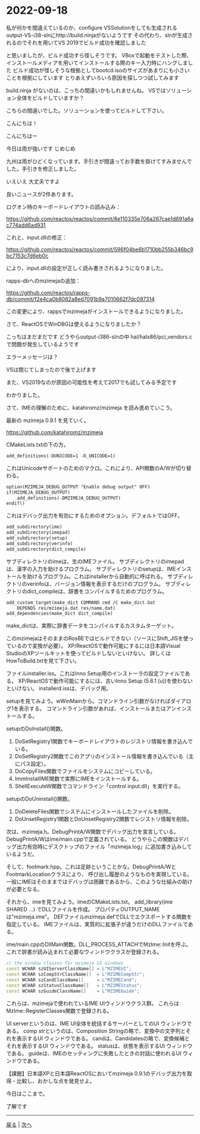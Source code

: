# 2022-09-18

私が何かを間違えているのか、configure VSSolutionをしても生成されるoutput-VS-i38-slnにhttp://build.ninjaがないようです
その代わり、slnが生成されるのでそれを用いてVS 2019でビルド成功を確認しました

と思いましたが、ビルド成功すら怪しそうです。
VBoxで起動をテストした際、インストールメディアを用いてインストールする際のキー入力時にハングしました
ビルド成功が怪しそうな根拠としてbootcd.isoのサイズがあまりにも小さいことを根拠にしています
とりあえずいろいろ原因を探しつつ試してみます

build.ninja がないのは、こっちの間違いかもしれませんね。 VSではソリューション全体をビルドしていますか？

こちらの間違いでした。ソリューションを使ってビルドして下さい。

こんにちは！

こんにちはー

今日は雨が強いです
じめじめ

九州は雨がひどくなっています。手引きが間違ってお手数を掛けてすみませんでした。手引きを修正しました。

いえいえ
大丈夫ですよ

良いニュースが2件あります。

ログオン時のキーボードレイアウトの読み込み：

https://github.com/reactos/reactos/commit/8e110335e706a267cae1d691a6ac774add6ad931

これと、input.dllの修正：

https://github.com/reactos/reactos/commit/596f04be6b1710bb255b346bc9bc7153c7d6eb0c

により、input.dllの設定が正しく読み書きされるようになりました。

rapps-dbへのmzimejaの追加：

https://github.com/reactos/rapps-db/commit/f2e4ca0b8082a8ed7091b9a7010662f7dc097314

この変更により、rappsでmzimejaがインストールできるようになりました。

さて、ReactOSでWinDBGは使えるようになりましたか？

こっちはまだまだです
どうやらoutput-i386-slnの中
hal/halx86/pci_vendors.cで問題が発生しているようです

エラーメッセージは？

VSは閉じてしまったので後で上げます

また、VS2019なのが原因の可能性を考えて2017でも試してみる予定です

わかりました。

さて、IMEの理解のために、katahiromz/mzimeja を読み進めていこう。

最新の mzimeja 0.9.1 を見ていく。

https://github.com/katahiromz/mzimeja

CMakeLists.txtの下の方。

```txt
add_definitions(-DUNICODE=1 -D_UNICODE=1)
```

これはUnicodeサポートのためのマクロ。これにより、API関数のA/Wが切り替わる。

```txt
option(MZIMEJA_DEBUG_OUTPUT "Enable debug output" OFF)
if(MZIMEJA_DEBUG_OUTPUT)
    add_definitions(-DMZIMEJA_DEBUG_OUTPUT)
endif()
```

これはデバッグ出力を有効にするためのオプション。デフォルトではOFF。

```txt
add_subdirectory(ime)
add_subdirectory(imepad)
add_subdirectory(setup)
add_subdirectory(verinfo)
add_subdirectory(dict_compile)
```

サブディレクトリのimeは、生のIMEファイル。
サブディレクトリのimepadは、漢字の入力を助けるプログラム。
サブディレクトリのsetupは、IMEインストールを助けるプログラム。これはinstallerから自動的に呼ばれる。
サブディレクトリのverinfoは、バージョン情報を表示するだけのプログラム。
サブディレクトリのdict_compileは、辞書をコンパイルするためのプログラム。

```txt
add_custom_target(make_dict COMMAND cmd /C make_dict.bat
    DEPENDS res/mzimeja.dat res/name.dat)
add_dependencies(make_dict dict_compile)
```

make_dictは、実際に辞書データをコンパイルするカスタムターゲット。

このmzimejaはそのままのRosBEではビルドできない（ソースにShift_JISを使っているので変換が必要）。
XP/ReactOSで動作可能にするには日本語Visual StudioのXPツールキットを使ってビルドしないといけない。
詳しくはHowToBuild.txtを見て下さい。

ファイルinstaller.iss。これはInno Setup用のインストーラの設定ファイルである。
XP/ReactOSで動作可能にするには、古いInno Setup (5.6.1 (u))を使わないといけない。
installerd.issは、デバッグ用。

setupを見てみよう。wWinMainから。コマンドライン引数がなければダイアログ1を表示する。
コマンドライン引数があれば、インストールまたはアンインストールする。

setupのDoInstall()関数。

1. DoSetRegistry1関数でキーボードレイアウトのレジストリ情報を書き込んでいる。
2. DoSetRegistry2関数でこのアプリのインストール情報を書き込んでいる（主にパス設定）。
3. DoCopyFiles関数でファイルをシステムにコピーしている。
4. ImmInstallIME関数で実際にIMEをインストールする。
5. ShellExecuteW関数でコマンドライン「control input.dll」を実行する。

setupのDoUninstall()関数。

1. DoDeleteFiles関数でシステムにインストールしたファイルを削除。
2. DoUnsetRegistry1関数とDoUnsetRegistry2関数でレジストリ情報を削除。

次は、mzimeja.h。DebugPrintA/W関数でデバッグ出力を宣言している。DebugPrintA/Wはime/main.cppで定義されている。
どうやらこの関数はデバッグ出力有効時にデスクトップのファイル「mzimeja.log」に追加書き込みしているようだ。

そして、footmark.hpp。これは足跡ということかな。DebugPrintA/WとFootmarkLocationクラスにより、
呼び出し履歴のようなものを実現している。
一般にIMEはそのままではデバッグは困難であるから、このような仕組みの助けが必要となる。

それから、imeを見てみよう。imeのCMakeLists.txt。
add_library(ime SHARED ...) でDLLファイルを作成。
プロパティOUTPUT_NAMEは"mzimeja.ime"。
DEFファイルmzimeja.defでDLLでエクスポートする関数を指定している。
IMEファイルは、実質的に拡張子が違うだけのDLLファイルである。

ime/main.cppのDllMain関数。DLL_PROCESS_ATTACHでMzIme::Initを呼ぶ。
これで辞書が読み込まれて必要なウィンドウクラスが登録される。

```cxx
// the window classes for mzimeja UI windows
const WCHAR szUIServerClassName[] = L"MZIMEUI";
const WCHAR szCompStrClassName[]  = L"MZIMECompStr";
const WCHAR szCandClassName[]     = L"MZIMECand";
const WCHAR szStatusClassName[]   = L"MZIMEStatus";
const WCHAR szGuideClassName[]    = L"MZIMEGuide";
```

これらは、mzimejaで使われているIME UIウィンドウクラス群。
これらはMzIme::RegisterClasses関数で登録される。

UI serverというのは、IME UI全体を統括するサーバーとしてのUI ウィンドウである。
comp strというのは、Composition Stringの略で、変換中の文字列とそれを表示するUI ウィンドウである。
candは、Candidatesの略で、変換候補とそれを表示するUI ウィンドウである。
statusは、状態を表示するUI ウィンドウである。
guideは、IMEのセッティングに失敗したときの対話に使われるUI ウィンドウである。

【課題】日本語XPと日本語ReactOSにおいてmzimeja 0.9.1のデバッグ出力を取得・比較し、おかしな点を発見せよ。

今日はここまで。

了解です

---

[戻る](2022-09-11.md) | [次へ](2022-09-25.md)

